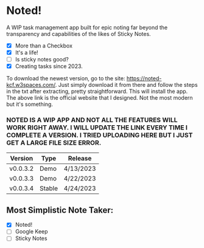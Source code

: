 # Noted!
A WIP task management app built for epic noting far beyond the transparency and capabilities of the likes of Sticky Notes.

- [x] More than a Checkbox
- [x] It's a life!
- [ ] Is sticky notes good?
- [x] Creating tasks since 2023.

To download the newest version, go to the site: https://noted-kcf.w3spaces.com/. Just simply download it from there and follow the steps in the txt after extracting, pretty straightforward. This will install the app. The above link is the official website that I designed. Not the most modern but it's something.

### NOTED IS A WIP APP AND NOT ALL THE FEATURES WILL WORK RIGHT AWAY. I WILL UPDATE THE LINK EVERY TIME I COMPLETE A VERSION. I TRIED UPLOADING HERE BUT I JUST GET A LARGE FILE SIZE ERROR.

| Version      | Type      | Release    |
|--------------|-----------|------------|
| v0.0.3.2     | Demo      | 4/13/2023  |
| v0.0.3.3     | Demo      | 4/22/2023  |
| v0.0.3.4     | Stable    | 4/24/2023  |

## Most Simplistic Note Taker:
- [x] Noted!
- [ ] Google Keep
- [ ] Sticky Notes

